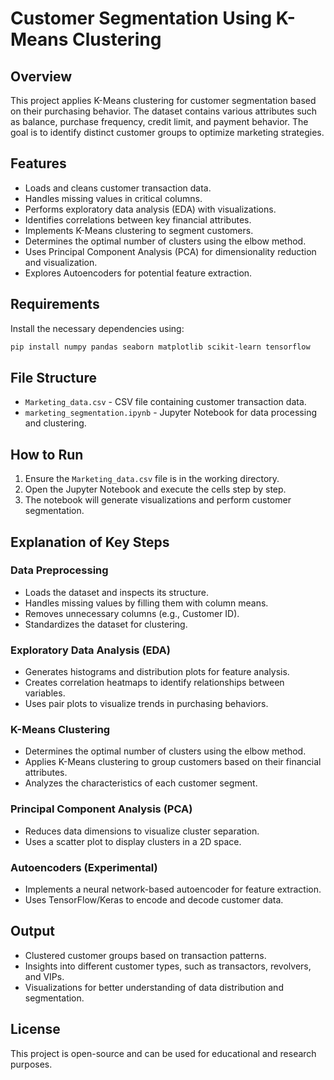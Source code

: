 # Customer Segmentation Using K-Means Clustering

## Overview
This project applies K-Means clustering for customer segmentation based on their purchasing behavior. The dataset contains various attributes such as balance, purchase frequency, credit limit, and payment behavior. The goal is to identify distinct customer groups to optimize marketing strategies.

## Features
- Loads and cleans customer transaction data.
- Handles missing values in critical columns.
- Performs exploratory data analysis (EDA) with visualizations.
- Identifies correlations between key financial attributes.
- Implements K-Means clustering to segment customers.
- Determines the optimal number of clusters using the elbow method.
- Uses Principal Component Analysis (PCA) for dimensionality reduction and visualization.
- Explores Autoencoders for potential feature extraction.

## Requirements
Install the necessary dependencies using:

```bash
pip install numpy pandas seaborn matplotlib scikit-learn tensorflow
```

## File Structure
- `Marketing_data.csv` - CSV file containing customer transaction data.
- `marketing_segmentation.ipynb` - Jupyter Notebook for data processing and clustering.

## How to Run
1. Ensure the `Marketing_data.csv` file is in the working directory.
2. Open the Jupyter Notebook and execute the cells step by step.
3. The notebook will generate visualizations and perform customer segmentation.

## Explanation of Key Steps
### Data Preprocessing
- Loads the dataset and inspects its structure.
- Handles missing values by filling them with column means.
- Removes unnecessary columns (e.g., Customer ID).
- Standardizes the dataset for clustering.

### Exploratory Data Analysis (EDA)
- Generates histograms and distribution plots for feature analysis.
- Creates correlation heatmaps to identify relationships between variables.
- Uses pair plots to visualize trends in purchasing behaviors.

### K-Means Clustering
- Determines the optimal number of clusters using the elbow method.
- Applies K-Means clustering to group customers based on their financial attributes.
- Analyzes the characteristics of each customer segment.

### Principal Component Analysis (PCA)
- Reduces data dimensions to visualize cluster separation.
- Uses a scatter plot to display clusters in a 2D space.

### Autoencoders (Experimental)
- Implements a neural network-based autoencoder for feature extraction.
- Uses TensorFlow/Keras to encode and decode customer data.

## Output
- Clustered customer groups based on transaction patterns.
- Insights into different customer types, such as transactors, revolvers, and VIPs.
- Visualizations for better understanding of data distribution and segmentation.

## License
This project is open-source and can be used for educational and research purposes.

